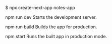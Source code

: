 $ npx create-next-app notes-app


  npm run dev
    Starts the development server.

  npm run build
    Builds the app for production.

  npm start
    Runs the built app in production mode.

